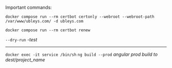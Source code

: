 Important commands:


`docker compose run --rm certbot certonly --webroot --webroot-path /var/www/ubleys.com/ -d ubleys.com`

`docker compose run --rm certbot renew`

`--dry-run` *-test*

---


`docker exec -it service /bin/sh`
`ng build --prod` *angular prod build to dest/project_name*
